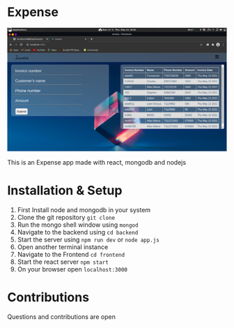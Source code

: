 # Expense
![invoice](https://github.com/Allan-1/Invoice/blob/main/images/Screenshot%20from%202021-05-13%2020-52-56.png?raw=true)

This is an Expense app made with react, mongodb and nodejs

# Installation & Setup
1. First Install node and mongodb in your system
2. Clone the git repository `git clone `
3. Run the mongo shell window using `mongod`
4. Navigate to the backend using `cd backend`
5. Start the server using `npm run dev` or `node app.js`
6. Open another terminal instance
7. Navigate to the Frontend `cd frontend`
8. Start the react server `npm start`
9. On your browser open `localhost:3000`

# Contributions
Questions and contributions are open